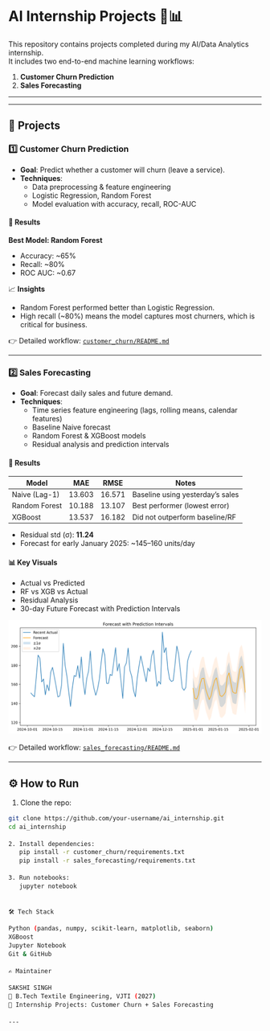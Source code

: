 # AI Internship Projects 🤖📊

This repository contains projects completed during my AI/Data Analytics internship.  
It includes two end-to-end machine learning workflows:

1. **Customer Churn Prediction**  
2. **Sales Forecasting**

---


---

## 🚀 Projects

### 1️⃣ Customer Churn Prediction
- **Goal**: Predict whether a customer will churn (leave a service).  
- **Techniques**:  
  - Data preprocessing & feature engineering  
  - Logistic Regression, Random Forest  
  - Model evaluation with accuracy, recall, ROC-AUC  

#### 🔑 Results
**Best Model: Random Forest**  
- Accuracy: ~65%  
- Recall: ~80%  
- ROC AUC: ~0.67  

📈 **Insights**
- Random Forest performed better than Logistic Regression.  
- High recall (~80%) means the model captures most churners, which is critical for business.  

👉 Detailed workflow: [`customer_churn/README.md`](customer_churn/README.md)

---

### 2️⃣ Sales Forecasting
- **Goal**: Forecast daily sales and future demand.  
- **Techniques**:  
  - Time series feature engineering (lags, rolling means, calendar features)  
  - Baseline Naive forecast  
  - Random Forest & XGBoost models  
  - Residual analysis and prediction intervals  

#### 🔑 Results

| Model         | MAE    | RMSE   | Notes                                |
|---------------|--------|--------|--------------------------------------|
| Naive (Lag-1) | 13.603 | 16.571 | Baseline using yesterday’s sales      |
| Random Forest | 10.188 | 13.107 | Best performer (lowest error)         |
| XGBoost       | 13.537 | 16.182 | Did not outperform baseline/RF        |

- Residual std (σ): **11.24**  
- Forecast for early January 2025: ~145–160 units/day  

#### 📊 Key Visuals
- Actual vs Predicted  
- RF vs XGB vs Actual  
- Residual Analysis  
- 30-day Future Forecast with Prediction Intervals  

![Forecast with Intervals](sales_forecasting/images/forecast_with_intervals.png)

👉 Detailed workflow: [`sales_forecasting/README.md`](sales_forecasting/README.md)

---

## ⚙️ How to Run

1. Clone the repo:
```bash
git clone https://github.com/your-username/ai_internship.git
cd ai_internship

2. Install dependencies:
   pip install -r customer_churn/requirements.txt
   pip install -r sales_forecasting/requirements.txt

3. Run notebooks:
   jupyter notebook


🛠️ Tech Stack

Python (pandas, numpy, scikit-learn, matplotlib, seaborn)
XGBoost
Jupyter Notebook
Git & GitHub

✍️ Maintainer

SAKSHI SINGH
🎯 B.Tech Textile Engineering, VJTI (2027)
📌 Internship Projects: Customer Churn + Sales Forecasting

---